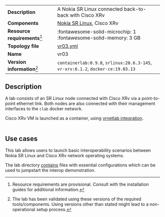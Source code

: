 |                               |                                                                                  |
| ----------------------------- | -------------------------------------------------------------------------------- |
| **Description**               | A Nokia SR Linux connected back-to-back with Cisco XRv                           |
| **Components**                | [Nokia SR Linux][srl], Cisco XRv                                                 |
| **Resource requirements**[^1] | :fontawesome-solid-microchip: 1 <br/>:fontawesome-solid-memory: 3 GB             |
| **Topology file**             | [vr03.yml][topofile]                                                             |
| **Name**                      | vr03                                                                             |
| **Version information**[^2]   | `containerlab:0.9.0`, `srlinux:20.6.3-145`, `vr-xrv:6.1.2`, `docker-ce:19.03.13` |

## Description
A lab consists of an SR Linux node connected with Cisco XRv via a point-to-point ethernet link. Both nodes are also connected with their management interfaces to the `clab` docker network.

Cisco XRv VM is launched as a container, using [vrnetlab integration](../manual/vrnetlab.md).

<div class="mxgraph" style="max-width:100%;border:1px solid transparent;margin:0 auto; display:block;" data-mxgraph="{&quot;page&quot;:0,&quot;zoom&quot;:1.5,&quot;highlight&quot;:&quot;#0000ff&quot;,&quot;nav&quot;:true,&quot;check-visible-state&quot;:true,&quot;resize&quot;:true,&quot;url&quot;:&quot;https://raw.githubusercontent.com/srl-wim/container-lab/diagrams/vr03.drawio&quot;}"></div>

## Use cases
This lab allows users to launch basic interoperability scenarios between Nokia SR Linux and Cisco XRv network operating systems.

The lab directory [contains](https://github.com/srl-wim/container-lab/tree/master/lab-examples/vr03) files with essential configurations which can be used to jumpstart the interop demonstration.

[srl]: https://www.nokia.com/networks/products/service-router-linux-NOS/
[topofile]: https://github.com/srl-wim/container-lab/tree/master/lab-examples/vr03/vr03.yml

[^1]: Resource requirements are provisional. Consult with the installation guides for additional information.
[^2]: The lab has been validated using these versions of the required tools/components. Using versions other than stated might lead to a non-operational setup process.

<script type="text/javascript" src="https://cdn.jsdelivr.net/gh/hellt/drawio-js@main/embed2.js" async></script>